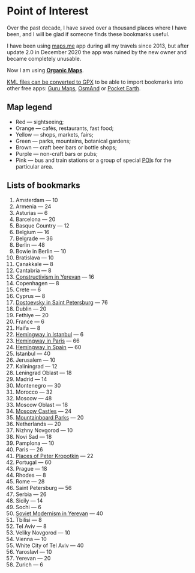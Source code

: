 # Point of Interest

Over the past decade, I have saved over a thousand places where I have been, and I will be glad if someone finds these bookmarks useful.

I have been using [maps.me](https://maps.me) app during all my travels since 2013, but after update 2.0 in December 2020 the app was ruined by the new owner and became completely unusable.

Now I am using **[Organic Maps](https://organicmaps.app)**.

[KML files can be converted to GPX](https://github.com/enotramone/mmkml2gpx) to be able to import bookmarks into other free apps: [Guru Maps](https://gurumaps.app), [OsmAnd](https://osmand.net) or [Pocket Earth](https://pocketearth.com).

## Map legend

* Red — sightseeing;
* Orange — cafés, restaurants, fast food;
* Yellow — shops, markets, fairs;
* Green — parks, mountains, botanical gardens;
* Brown — craft beer bars or bottle shops;
* Purple — non-craft bars or pubs;
* Pink — bus and train stations or a group of special [POI](https://en.wikipedia.org/wiki/Point_of_interest)s for the particular area.

## Lists of bookmarks

1. Amsterdam — 10
1. Armenia — 24
1. Asturias — 6
1. Barcelona — 20
1. Basque Country — 12
1. Belgium — 16
1. Belgrade — 36
1. Berlin — 48
1. Bowie in Berlin — 10
1. Bratislava — 10
1. Çanakkale — 8
1. Cantabria — 8
1. [Constructivism in Yerevan](https://telegra.ph/Constructivism-in-Yerevan-05-07) — 16
1. Copenhagen — 8
1. Crete — 6
1. Cyprus — 8
1. [Dostoevsky in Saint Petersburg](https://adequatica.medium.com/dostoevsky-in-saint-petersburg-3b126807c316?source=friends_link&sk=a1580b70d00e4421f30bb97da87d8297) — 76
1. Dublin — 20
1. Fethiye — 20
1. France — 6
1. Haifa — 8
1. [Hemingway in Istanbul](https://adequatica.medium.com/hemingway-in-istanbul-9e8f4fc3e6bf?source=friends_link&sk=b4df8f13335b7d4fd9fb42dee5be290e) — 6
1. [Hemingway in Paris](https://adequatica.medium.com/hemingway-in-paris-fb0a425913e0?source=friends_link&sk=a3eaecf784f6ba3324830efd1291cb64) — 66
1. [Hemingway in Spain](https://adequatica.medium.com/hemingway-in-spain-6a9118d7dfb3?source=friends_link&sk=76d0a9875b23dfac95445a36cef02acd) — 60
1. Istanbul — 40
1. Jerusalem — 10
1. Kaliningrad — 12
1. Leningrad Oblast — 18
1. Madrid — 14
1. Montenegro — 30
1. Morocco — 32
1. Moscow — 48
1. Moscow Oblast — 18
1. [Moscow Castles](https://adequatica.medium.com/moscow-castles-d5f655b74df9?source=friends_link&sk=eac8dd27dfb2ac9648932a53983a0653) — 24
1. [Mountainboard Parks](https://adequatica.medium.com/mountainboard-parks-a9ae99209f46?source=friends_link&sk=771d8121508535fadbe0e153d197bf8f) — 20
1. Netherlands — 20
1. Nizhny Novgorod — 10
1. Novi Sad — 18
1. Pamplona — 10
1. Paris — 26
1. [Places of Peter Kropotkin](https://adequatica.medium.com/knyaz-kropotkin-places-3117e8f3e59b?source=friends_link&sk=94a2a5d0e4ba97a167f23e7c448696e6) — 22
1. Portugal — 60
1. Prague — 18
1. Rhodes — 8
1. Rome — 28
1. Saint Petersburg — 56
1. Serbia — 26
1. Sicily — 14
1. Sochi — 6
1. [Soviet Modernism in Yerevan](https://telegra.ph/Soviet-Modernism-in-Yerevan-05-07) — 40
1. Tbilisi — 8
1. Tel Aviv — 8
1. Veliky Novgorod — 10
1. Vienna — 10
1. White City of Tel Aviv — 40
1. Yaroslavl — 10
1. Yerevan — 20
1. Zurich — 6
